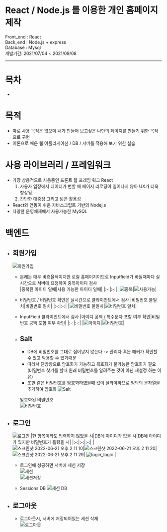 # React / Node.js 를 이용한 개인 홈페이지 제작

Front_end : React  
Back_end : Node.js + express  
Database : Mysql  
개발기간: 2021/07/04 ~ 2021/09/08  

---
목차
==================================================================================
+


목적
===================================================================================
- 따로 사용 목적은 없으며 내가 만들어 보고싶은 나만의 페이지를 만들기 위한 목적으로 구현
- 이론으로 배운 웹 어플리케이션 / DB / 서버를 적용해 보기 위한 실습  

사용 라이브러리 / 프레임워크
====================================================================================
- 가장 상용적으로 사용중인 프론트 웹 프레임 워크 React   
  1. 사용자 입장에서 데이터가 변할 때 페이지 리로딩이 일어나지 않아 UX가 더욱 향상됨  
  2. 간단한 대중성 그리고 넓은 활용성   
- React와 연동이 쉬운 자바스크립트 기반의 Nodej.s  
- 다양한 운영체제에서 사용가능한 MySQL  



백엔드
==============================================================================
+ ## 회원가입
  ![회원가입](https://user-images.githubusercontent.com/22339727/174723601-86685230-fade-4b3a-9278-234237ba8efa.png)  
  
  - 본래는 매우 비효율적이지만 로컬 홈페이지이므로 Inputfield가 바뀔때마다 실시간으로 서버에 요청하여 중복아이디 검사  
    |중복된 아이디 일때|사용 가능한 아이디 일때|
    |:-:|:-:|
    |![중복](https://user-images.githubusercontent.com/22339727/174723733-0a6ce33d-d6a2-4a8f-b22a-1789783942d4.png)|![사용가능](https://user-images.githubusercontent.com/22339727/174723737-5c5c3fc9-d757-4e2f-b03f-ee2970a29720.png)|

  - 비밀번호 / 비밀번호 확인은 실시간으로 클라이언트에서 검사
    |비밀번호 불일치|비밀번호 일치|
    |:-:|:-:|
    |![비밀번호 불일치](https://user-images.githubusercontent.com/22339727/174724378-cfb084d7-7d43-4624-8d78-bb3b21746645.png)|![비밀번호 일치](https://user-images.githubusercontent.com/22339727/174724375-d61866e7-6f91-4cbd-bced-7ad3f13a9e36.png)|

  - InputField 클라이언트에서 검사
    |아이디 공백 / 특수문자 포함 여부 확인|비밀번호 공백 포함 여부 확인|
    |:-:|:-:|
    |![아이디](https://user-images.githubusercontent.com/22339727/174724843-d4ab624c-e20e-4b03-9abb-5f887d63c802.png)|![비밀번호](https://user-images.githubusercontent.com/22339727/174724849-f835dd23-7dfc-40ad-8a91-559ef6519e8a.png)|

  - ## Salt
    - DB에 비밀번호를 그대로 집어넣지 않는다 -> 관리자 혹은 해커가 확인할 수 있고 악용할 수 있기때문
    - 따라서 단방향으로 암호화가 가능하고 복호화가 불가능한 암호화가 필요 (비밀번호 찾기를 할때 원래 비밀번호를 알려주는 것이 아닌 재설정 하는 이유)
    - 또한 같은 비밀번호를 암호화하였을때 값이 달라야하므로 임의의 문자열을 추가하여 암호화
    ![Salt](https://user-images.githubusercontent.com/22339727/174726215-36f16265-0b85-42a8-93fd-313a8d09d47b.png)  
    
    암호화된 비밀번호  
    ![비밀번호](https://user-images.githubusercontent.com/22339727/174729959-ee5b2f5b-8807-4713-909e-5feb2c31bb4b.png)

+ ## 로그인
   ![로그인](https://user-images.githubusercontent.com/22339727/174720811-bdb346f7-e35c-42cc-818d-55e2599a2e31.png)
  |한 항목이라도 입력하지 않았을 시|DB에 아이디가 없을 시|DB에 아이디가 있지만 비밀번호가 틀렸을 시|
  |:-:|:-:|:-:|
  |![스크린샷 2022-06-21 오후 2 11 10](https://user-images.githubusercontent.com/22339727/174720882-df21cf9c-bb5b-4722-a24e-31110ad36c82.png)|![스크린샷 2022-06-21 오후 2 11 20](https://user-images.githubusercontent.com/22339727/174720889-5a9fe584-3f62-4597-9cd9-b9b0b49c9fc2.png)|![스크린샷 2022-06-21 오후 2 11 29](https://user-images.githubusercontent.com/22339727/174720894-04779f37-fd35-425a-887a-d28027bebf4f.png)| ![login_logic](https://user-images.githubusercontent.com/22339727/174723066-3a8d5bf2-9881-4162-9d07-2a29f1d468d8.png) |  
  
  
  - 로그인에 성공하면 서버에 세션 저장  
  ![세션](https://user-images.githubusercontent.com/22339727/174730670-89046fda-ac77-477e-83ef-117122bdd0a3.png)  
  ![세션저장](https://user-images.githubusercontent.com/22339727/174730820-79b6af66-f31d-4aae-9383-d89d4f969f0c.png)  
  
  - Sessions DB
  ![세션 DB](https://user-images.githubusercontent.com/22339727/174731102-f4427829-c06f-4192-9349-10802de4ee4c.png)
  
  

+ ## 로그아웃
  - 로그아웃시, 서버에 저장되어있는 세션 삭제  
    ![로그아웃](https://user-images.githubusercontent.com/22339727/174732068-8badb83c-14a4-4018-bb52-d40b422aaf64.png)
